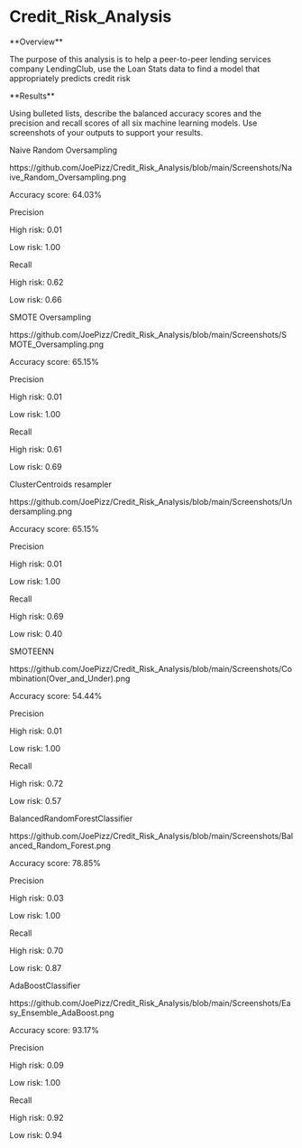 # Credit_Risk_Analysis

<p>**Overview**<p>
<p> The purpose of this analysis is to help a peer-to-peer lending services company LendingClub, use the Loan Stats data to find a model that appropriately predicts credit risk <p>
  
<p> **Results**<p>
  Using bulleted lists, describe the balanced accuracy scores and the precision and recall scores of all six machine learning models. Use screenshots of your outputs to support your results.
<p>Naive Random Oversampling<p>
<p>https://github.com/JoePizz/Credit_Risk_Analysis/blob/main/Screenshots/Naive_Random_Oversampling.png<p>
<p>Accuracy score: 64.03%<p>
<p>Precision<p>
    <p>High risk: 0.01<p>
    <p>Low risk: 1.00<p>
<p>Recall<p>
    <p>High risk: 0.62<p>
    <p>Low risk: 0.66<p>
<p>SMOTE Oversampling<p>
<p>https://github.com/JoePizz/Credit_Risk_Analysis/blob/main/Screenshots/SMOTE_Oversampling.png<p>
<p>Accuracy score: 65.15%<p>
<p>Precision<p>
    <p>High risk: 0.01<p>
    <p>Low risk: 1.00<p>
<p>Recall<p>
    <p>High risk: 0.61<p>
    <p>Low risk: 0.69<p>
<p>ClusterCentroids resampler<p>
<p>https://github.com/JoePizz/Credit_Risk_Analysis/blob/main/Screenshots/Undersampling.png<p>
<p>Accuracy score: 65.15%<p>
<p>Precision<p>
    <p>High risk: 0.01<p>
    <p>Low risk: 1.00<p>
<p>Recall<p>
    <p>High risk: 0.69<p>
    <p>Low risk: 0.40<p>
<p>SMOTEENN<p>
<p>https://github.com/JoePizz/Credit_Risk_Analysis/blob/main/Screenshots/Combination(Over_and_Under).png<p>
<p>Accuracy score: 54.44%<p>
<p>Precision<p>
    <p>High risk: 0.01<p>
    <p>Low risk: 1.00<p>
<p>Recall<p>
    <p>High risk: 0.72<p>
    <p>Low risk: 0.57<p>
<p>BalancedRandomForestClassifier<p>
<p>https://github.com/JoePizz/Credit_Risk_Analysis/blob/main/Screenshots/Balanced_Random_Forest.png<p>
<p>Accuracy score: 78.85%<p>
<p>Precision<p>
    <p>High risk: 0.03<p>
    <p>Low risk: 1.00<p>
<p>Recall<p>
    <p>High risk: 0.70<p>
    <p>Low risk: 0.87<p>
<p>AdaBoostClassifier<p>
<p>https://github.com/JoePizz/Credit_Risk_Analysis/blob/main/Screenshots/Easy_Ensemble_AdaBoost.png<p>
<p>Accuracy score: 93.17%<p>
<p>Precision<p>
    <p>High risk: 0.09<p>
    <p>Low risk: 1.00<p>
<p>Recall<p>
    <p>High risk: 0.92<p>
    <p>Low risk: 0.94<p>

